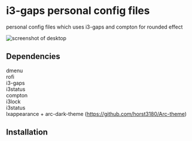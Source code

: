 # i3-gaps personal config files

personal config files which uses i3-gaps and compton for rounded effect

![screenshot of desktop](https://user-images.githubusercontent.com/98353191/155392101-ec64039e-1589-42af-b213-2234c48c2ed7.png)

## Dependencies

dmenu  
rofi  
i3-gaps    
i3status  
compton  
i3lock  
i3status  
lxappearance + arc-dark-theme (https://github.com/horst3180/Arc-theme)  

## Installation

